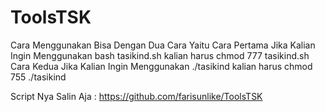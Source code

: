 # ToolsTSK
Cara Menggunakan Bisa Dengan Dua Cara Yaitu
Cara Pertama
Jika Kalian Ingin Menggunakan bash tasikind.sh kalian harus chmod 777 tasikind.sh
Cara Kedua
Jika Kalian Ingin Menggunakan ./tasikind kalian harus chmod 755 ./tasikind

Script Nya Salin Aja : https://github.com/farisunlike/ToolsTSK

